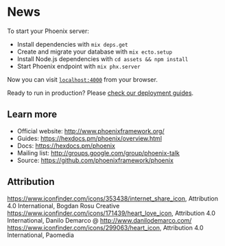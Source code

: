# News

To start your Phoenix server:

  * Install dependencies with `mix deps.get`
  * Create and migrate your database with `mix ecto.setup`
  * Install Node.js dependencies with `cd assets && npm install`
  * Start Phoenix endpoint with `mix phx.server`

Now you can visit [`localhost:4000`](http://localhost:4000) from your browser.

Ready to run in production? Please [check our deployment guides](https://hexdocs.pm/phoenix/deployment.html).

## Learn more

  * Official website: http://www.phoenixframework.org/
  * Guides: https://hexdocs.pm/phoenix/overview.html
  * Docs: https://hexdocs.pm/phoenix
  * Mailing list: http://groups.google.com/group/phoenix-talk
  * Source: https://github.com/phoenixframework/phoenix

## Attribution

https://www.iconfinder.com/icons/353438/internet_share_icon, Attribution 4.0 International, Bogdan Rosu Creative
https://www.iconfinder.com/icons/171439/heart_love_icon, Attribution 4.0 International, Danilo Demarco @ http://www.danilodemarco.com/
https://www.iconfinder.com/icons/299063/heart_icon, Attribution 4.0 International, Paomedia
